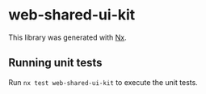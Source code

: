 # web-shared-ui-kit

This library was generated with [Nx](https://nx.dev).

## Running unit tests

Run `nx test web-shared-ui-kit` to execute the unit tests.
